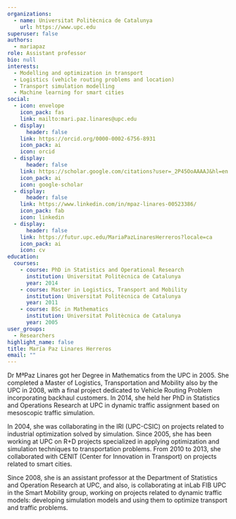 ```yaml
---
organizations:
  - name: Universitat Politècnica de Catalunya
    url: https://www.upc.edu
superuser: false
authors:
  - mariapaz
role: Assistant professor
bio: null
interests:
  - Modelling and optimization in transport
  - Logistics (vehicle routing problems and location)
  - Transport simulation modelling
  - Machine learning for smart cities
social:
  - icon: envelope
    icon_pack: fas
    link: mailto:mari.paz.linares@upc.edu
  - display:
      header: false
    link: https://orcid.org/0000-0002-6756-8931
    icon_pack: ai
    icon: orcid
  - display:
      header: false
    link: https://scholar.google.com/citations?user=_2P45OoAAAAJ&hl=en
    icon_pack: ai
    icon: google-scholar
  - display:
      header: false
    link: https://www.linkedin.com/in/mpaz-linares-00523386/
    icon_pack: fab
    icon: linkedin
  - display:
      header: false
    link: https://futur.upc.edu/MariaPazLinaresHerreros?locale=ca
    icon_pack: ai
    icon: cv
education:
  courses:
    - course: PhD in Statistics and Operational Research
      institution: Universitat Politècnica de Catalunya
      year: 2014
    - course: Master in Logistics, Transport and Mobility
      institution: Universitat Politècnica de Catalunya
      year: 2011
    - course: BSc in Mathematics
      institution: Universitat Politècnica de Catalunya
      year: 2005
user_groups:
  - Researchers
highlight_name: false
title: María Paz Linares Herreros
email: ""
---
```

Dr MªPaz Linares got her Degree in Mathematics from the UPC in 2005. She completed a Master of Logistics, Transportation and Mobility also by the UPC in 2008, with a final project dedicated to Vehicle Routing Problem incorporating backhaul customers. In 2014, she held her PhD in Statistics and Operations Research at UPC in dynamic traffic assignment based on mesoscopic traffic simulation.


In 2004, she was collaborating in the IRI (UPC-CSIC) on projects related to industrial optimization solved by simulation. Since 2005, she has been working at UPC on R+D projects specialized in applying optimization and simulation techniques to transportation problems. From 2010 to 2013, she collaborated with CENIT (Center for Innovation in Transport)  on projects related to smart cities.


Since 2008, she is an assistant professor at the Department of Statistics and Operation Research at UPC, and also, is collaborating at inLab FIB UPC in the Smart Mobility group, working on projects related to dynamic traffic models: developing simulation models and using them to optimize transport and traffic problems.